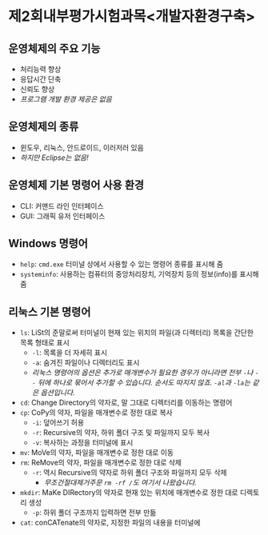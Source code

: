 ﻿# 제2회내부평가시험과목<개발자환경구축>

## 운영체제의 주요 기능

- 처리능력 향상
- 응답시간 단축
- 신뢰도 향상
- *프로그램 개발 환경 제공은 없음*

## 운영체제의 종류

- 윈도우, 리눅스, 안드로이드, 이러저러 있음
- *하지만 Eclipse는 없음!*

## 운영체제 기본 명령어 사용 환경

- CLI: 커맨드 라인 인터페이스
- GUI: 그래픽 유저 인터페이스

## Windows 명령어

- `help`: `cmd.exe` 터미널 상에서 사용할 수 있는 명령어 종류를 표시해 줌
- `systeminfo`: 사용하는 컴퓨터의 중앙처리장치, 기억장치 등의 정보(info)를 표시해 줌

## 리눅스 기본 명령어

- `ls`: LiSt의 준말로써 터미널이 현재 있는 위치의 파일(과 디렉터리) 목록을 간단한 목록 형태로 표시
    - `-l`: 목록을 더 자세히 표시
    - `-a`: 숨겨진 파일이나 디렉터리도 표시
    - *리눅스 명령어의 옵션은 추가로 매개변수가 필요한 경우가 아니라면 전부 `-`나 `--` 뒤에 하나로 묶어서 추가할 수 있습니다. 순서도 따지지 않죠. `-al`과 `-la`는 같은 옵션입니다.*
- `cd`: Change Directory의 약자로, 말 그대로 디렉터리를 이동하는 명령어
- `cp`: CoPy의 약자, 파일을 매개변수로 정한 대로 복사
    - `-i`: 덮어쓰기 허용
    - `-r`: Recursive의 약자, 하위 폴더 구조 및 파일까지 모두 복사
    - `-v`: 복사하는 과정을 터미널에 표시
- `mv`: MoVe의 약자, 파일을 매개변수로 정한 대로 이동
- `rm`: ReMove의 약자, 파일을 매개변수로 정한 대로 삭제
    - `-r`: 역시 Recursive의 약자로 하위 폴더 구조와 파일까지 모두 삭제
        - *무조건절대제거주문 `rm -rf /`도 여기서 나왔습니다.*
- `mkdir`: MaKe DIRectory의 약자로 현재 있는 위치에 매개변수로 정한 대로 디렉토리 생성
    - `-p`: 하위 폴더 구조까지 입력하면 전부 만듦
- `cat`: conCATenate의 약자로, 지정한 파일의 내용을 터미널에 